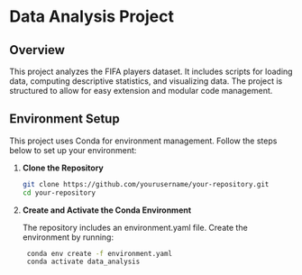 # Data Analysis Project

## Overview

This project analyzes the FIFA players dataset. It includes scripts for loading data, computing descriptive statistics, and visualizing data. The project is structured to allow for easy extension and modular code management.

## Environment Setup

This project uses Conda for environment management. Follow the steps below to set up your environment:

1. **Clone the Repository**

   ```bash
   git clone https://github.com/yourusername/your-repository.git
   cd your-repository
2. **Create and Activate the Conda Environment**

     The repository includes an environment.yaml file. Create the environment by running:
    ```bash
     conda env create -f environment.yaml
     conda activate data_analysis
